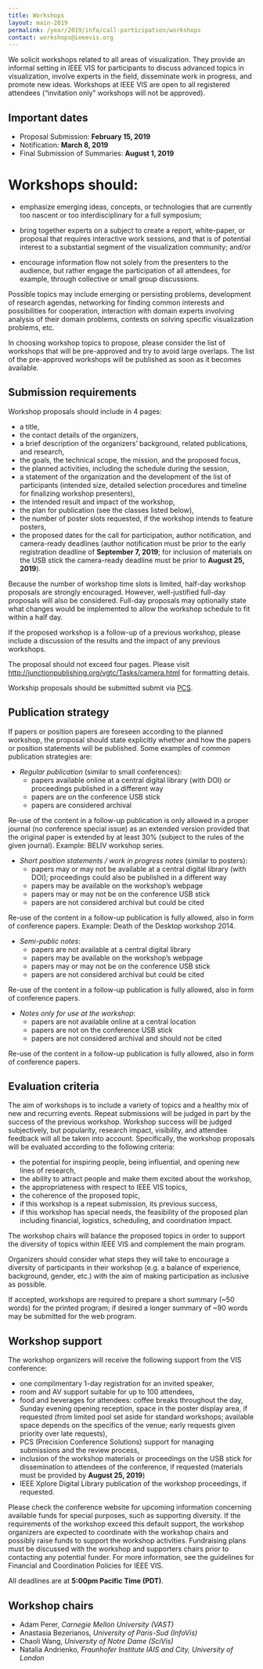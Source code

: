 ```yaml
---
title: Workshops
layout: main-2019
permalink: /year/2019/info/call-participation/workshops
contact: workshops@ieeevis.org
---
```


We solicit workshops related to all areas of visualization. They provide an informal setting in IEEE VIS for participants to discuss advanced topics in visualization, involve experts in the field, disseminate work in progress, and promote new ideas. Workshops at IEEE VIS are open to all registered attendees (“invitation only” workshops will not be approved).

## Important dates

* Proposal Submission: **February 15, 2019**
* Notification: **March 8, 2019**
* Final Submission of Summaries: **August 1, 2019**

# Workshops should:

* emphasize emerging ideas, concepts, or technologies that are currently too nascent or too interdisciplinary for a full symposium; 

* bring together experts on a subject to create a report, white-paper, or proposal that  requires interactive work sessions, and that is of potential interest to a substantial segment of the visualization community; and/or

* encourage information flow not solely from the presenters to the audience, but rather engage the participation of all attendees, for example, through collective or small group discussions.
 
Possible topics may include emerging or persisting problems, development of research agendas, networking for finding common interests and possibilities for cooperation, interaction with domain experts involving analysis of their domain problems, contests on solving specific visualization problems, etc.

In choosing workshop topics to propose, please consider the list of workshops that will be pre-approved and try to avoid large overlaps. The list of the pre-approved workshops will be published as soon as it becomes available.

## Submission requirements

Workshop proposals should include in 4 pages:

* a title,
* the contact details of the organizers,
* a brief description of the organizers’ background, related publications, and research,
* the goals, the technical scope, the mission, and the proposed focus,
* the planned activities, including the schedule during the session,
* a statement of the organization and the development of the list of participants (intended size, detailed selection procedures and timeline for finalizing workshop presenters),
* the intended result and impact of the workshop,
* the plan for publication (see the classes listed below),
* the number of poster slots requested, if the workshop intends to feature posters,
* the proposed dates for the call for participation, author notification, and camera-ready deadlines (author notification must be prior to the early registration deadline of **September 7, 2019**; for inclusion of materials on the USB stick the camera-ready deadline must be prior to **August 25, 2019**).

Because the number of workshop time slots is limited, half-day workshop proposals are strongly encouraged. However, well-justified full-day proposals will also be considered. Full-day proposals may optionally state what changes would be implemented to allow the workshop schedule to fit within a half day.

If the proposed workshop is a follow-up of a previous workshop, please include a discussion of the results and the impact of any previous workshops.

The proposal should not exceed four pages. Please visit http://junctionpublishing.org/vgtc/Tasks/camera.html for formatting detais.

Workship proposals should be submitted submit via [PCS](https://new.precisionconference.com/vgtc).

## Publication strategy

If papers or position papers are foreseen according to the planned workshop, the proposal should state explicitly whether and how the papers or position statements will be published.  Some examples of common publication strategies are:

* _Regular publication_ (similar to small conferences):
  - papers available online at a central digital library (with DOI) or proceedings published in a different way
  - papers are on the conference USB stick
  - papers are considered archival

Re-use of the content in a follow-up publication is only allowed in a proper journal (no conference special issue) as an extended version provided that the original paper is extended by at least 30% (subject to the rules of the given journal). Example: BELIV workshop series.

* _Short position statements / work in progress notes_ (similar to posters):
  - papers may or may not be available at a central digital library (with DOI); proceedings could also be published in a different way
  - papers may be available on the workshop’s webpage
  - papers may or may not be on the conference USB stick
  - papers are not considered archival but could be cited

Re-use of the content in a follow-up publication is fully allowed, also in form of conference papers. Example: Death of the Desktop workshop 2014.

* _Semi-public notes_:
  - papers are not available at a central digital library
  - papers may be available on the workshop’s webpage
  - papers may or may not be on the conference USB stick
  - papers are not considered archival but could be cited

Re-use of the content in a follow-up publication is fully allowed, also in form of conference papers.

* _Notes only for use at the workshop_:
  - papers are not available online at a central location
  - papers are not on the conference USB stick
  - papers are not considered archival and should not be cited

Re-use of the content in a follow-up publication is fully allowed, also in form of conference papers.

## Evaluation criteria
The aim of workshops is to include a variety of topics and a healthy mix of new and recurring events. Repeat submissions will be judged in part by the success of the previous workshop. Workshop success will be judged subjectively, but popularity, research impact, visibility, and attendee feedback will all be taken into account. Specifically, the workshop proposals will be evaluated according to the following criteria:

* the potential for inspiring people, being influential, and opening new lines of research,
* the ability to attract people and make them excited about the workshop,
* the appropriateness with respect to IEEE VIS topics,
* the coherence of the proposed topic,
* if this workshop is a repeat submission, its previous success,
* if this workshop has special needs, the feasibility of the proposed plan including financial, logistics, scheduling, and coordination impact.

The workshop chairs will balance the proposed topics in order to support the diversity of topics within IEEE VIS and complement the main program. 

Organizers should consider what steps they will take to encourage a diversity of participants in their workshop (e.g. a balance of experience, background, gender, etc.) with the aim of making participation as inclusive as possible.

If accepted, workshops are required to prepare a short summary (~50 words) for the printed program; if desired a longer summary of ~90 words may be submitted for the web program.


## Workshop support

The workshop organizers will receive the following support from the VIS conference:

* one complimentary 1-day registration for an invited speaker,
* room and AV support suitable for up to 100 attendees,
* food and beverages for attendees: coffee breaks throughout the day, Sunday evening opening reception, space in the poster display area, if requested (from limited pool set aside for standard workshops; available space depends on the specifics of the venue; early requests given priority over late requests),
* PCS (Precision Conference Solutions) support for managing submissions and the review process,
* inclusion of the workshop materials or proceedings on the USB stick for dissemination to attendees of the conference, if requested (materials must be provided by **August 25, 2019**)
* IEEE Xplore Digital Library publication of the workshop proceedings, if requested.

Please check the conference website for upcoming information concerning available funds for special purposes, such as supporting diversity.
If the requirements of the workshop exceed this default support, the workshop organizers are expected to coordinate with the workshop chairs and possibly raise funds to support the workshop activities. Fundraising plans must be discussed with the workshop and supporters chairs prior to contacting any potential funder. For more information, see the guidelines for Financial and Coordination Policies for IEEE VIS.

All deadlines are at **5:00pm Pacific Time (PDT)**.

## Workshop chairs

* Adam Perer, *Carnegie Mellon University (VAST)*
* Anastasia Bezerianos, *University of Paris-Sud (InfoVis)*
* Chaoli Wang, *University of Notre Dame (SciVis)*
* Natalia Andrienko, *Fraunhofer Institute IAIS and City, University of London*
